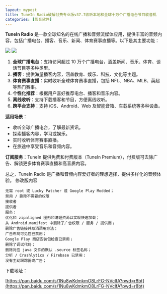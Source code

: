 ```yaml
---
layout: mypost
title: TuneIn Radio破解付费专业版v37.7收听本地和全球十万个广播电台节目收音机
categories: [影音软件]
---
```


**TuneIn Radio** 是一款全球知名的在线广播和音频流媒体应用，提供丰富的音频内容，包括广播电台、播客、音乐、新闻、体育赛事直播等。以下是其主要功能：

![](https://s2.loli.net/2025/03/21/9vOnJYsRMybVSXA.jpg)
![](https://s2.loli.net/2025/03/21/Uyr4hlFbCtGxYfa.jpg)


1. **全球广播电台**：支持访问超过 10 万个广播电台，涵盖新闻、音乐、体育、谈话节目等多种类型。
2. **播客**：提供海量播客内容，涵盖教育、娱乐、科技、文化等主题。
3. **体育赛事直播**：实时收听全球体育赛事直播，包括 NFL、NBA、MLB、英超等热门赛事。
4. **个性化推荐**：根据用户喜好推荐电台、播客和音乐内容。
5. **离线收听**：支持下载播客和节目，方便离线收听。
6. **跨平台支持**：支持 iOS、Android、Web 及智能音箱、车载系统等多种设备。

**适用场景**：
- 收听全球广播电台，了解最新资讯。
- 探索播客内容，学习或娱乐。
- 实时收听体育赛事直播。
- 在旅途中享受音乐和音频内容。

**订阅服务**：TuneIn 提供免费和付费版本（TuneIn Premium），付费版可去除广告、解锁更多体育赛事直播和高音质内容。

总之，TuneIn Radio 是广播和音频内容爱好者的理想选择，提供多样化的音频体验。
修改版内容
```
无需 root 或 Lucky Patcher 或 Google Play Modded；
禁用 / 删除不需要的权限
接收者
提供者
服务；
优化和 zipaligned 图形和清理资源以实现快速加载；
从 Android.manifest 中删除了广告权限 / 服务 / 提供商；
删除广告链接并取消调用方法；
广告布局可见性已禁用；
Google Play 商店安装包检查已禁用；
删除了调试代码；
删除对应 java 文件的默认 .source 标签名称；
分析 / Crashlytics / Firebase 已禁用；
没有主动跟踪器或广告；
```

下载地址：

 [https://pan.baidu.com/s/1Nu8wKdmkmO8LrFG-NVclfA?pwd=r8bt](https://pan.baidu.com/s/1Nu8wKdmkmO8LrFG-NVclfA?pwd=r8bt)


